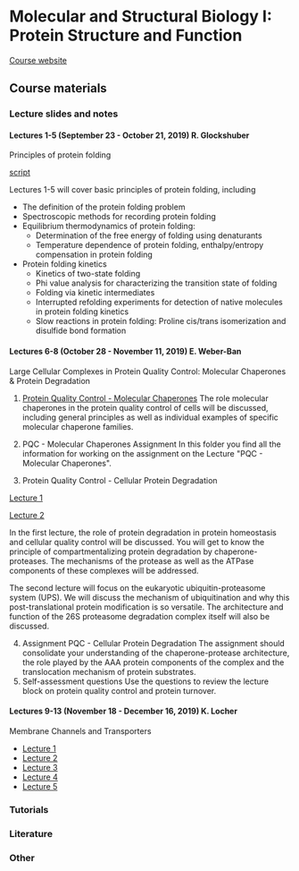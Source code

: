 # Molecular and Structural Biology I: Protein Structure and Function

[Course website](https://moodle-app2.let.ethz.ch/course/view.php?id=11322)

## Course materials

### Lecture slides and notes

#### Lectures 1-5 (September 23 - October 21, 2019) R. Glockshuber

Principles of protein folding

[script](lecture1-protein-folding.pdf)

Lectures 1-5 will cover basic principles of protein folding, including

* The definition of the protein folding problem
* Spectroscopic methods for recording protein folding
* Equilibrium thermodynamics of protein folding:
    * Determination of the free energy of folding using denaturants
    * Temperature dependence of protein folding, enthalpy/entropy compensation in protein folding
* Protein folding kinetics
    * Kinetics of two-state folding
    * Phi value analysis for characterizing the transition state of folding
    * Folding via kinetic intermediates
    * Interrupted refolding experiments for detection of native molecules in protein folding kinetics
    * Slow reactions in protein folding: Proline cis/trans isomerization and disulfide bond formation

#### Lectures 6-8 (October 28 - November 11, 2019) E. Weber-Ban

Large Cellular Complexes in Protein Quality Control: Molecular Chaperones & Protein Degradation

1. [Protein Quality Control - Molecular Chaperones](MolecularChaperones_2019.pdf) 
    The role molecular chaperones in the protein quality control of cells will be discussed, including general principles as well as individual examples of specific molecular chaperone families.

2. PQC - Molecular Chaperones Assignment 
In this folder you find all the information for working on the assignment on the Lecture "PQC - Molecular Chaperones".

3. Protein Quality Control - Cellular Protein Degradation

[Lecture 1](ProteinDegradation_2019_1.pdf)

[Lecture 2](ProteinDegradation_2019_2.pdf)

In the first lecture, the role of protein degradation in protein homeostasis and cellular quality control will be discussed. You will get to know the principle of compartmentalizing protein degradation by chaperone-proteases. The mechanisms of the protease as well as the ATPase components of these complexes will be addressed.

The second lecture will focus on the eukaryotic ubiquitin-proteasome system (UPS). We will discuss the mechanism of ubiquitination and why this post-translational protein modification is so versatile. The architecture and function of the 26S proteasome degradation complex itself will also be discussed.

4. Assignment PQC - Cellular Protein Degradation
The assignment should consolidate your understanding of the chaperone-protease architecture, the role played by the AAA protein components of the complex and the translocation mechanism of protein substrates.
5. Self-assessment questions
Use the questions to review the lecture block on protein quality control and protein turnover.

#### Lectures 9-13 (November 18 - December 16, 2019) K. Locher

Membrane Channels and Transporters

* [Lecture 1](MSB1_2019_Lecture_1_3_handout.pdf)
* [Lecture 2](MSB1_2019_Lecture_2_3_handout.pdf)
* [Lecture 3](MSB1_2019_Lecture_3_5_handout.pdf)
* [Lecture 4](MSB1_2019_Lecture_4_3_handout.pdf)
* [Lecture 5](MSB1_2019_Lecture_5_14_handout_red.pdf)

### Tutorials

### Literature

### Other
